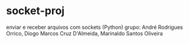 # socket-proj
enviar e receber arquivos com sockets (Python)
grupo: 
André Rodrigues Orrico,
Diogo Marcos Cruz D'Almeida,
Marinaldo Santos Oliveira
